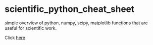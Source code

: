 # scientific_python_cheat_sheet
simple overview of python, numpy, scipy, matplotlib functions that are useful for scientific work.

Click [here](sheet.md)
